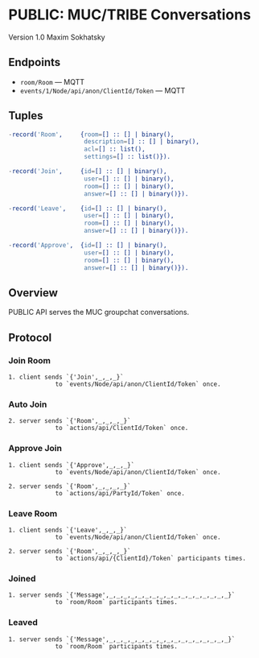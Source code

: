 PUBLIC: MUC/TRIBE Conversations
===============================

Version 1.0 Maxim Sokhatsky

Endpoints
--------

* `room/Room` — MQTT
* `events/1/Node/api/anon/ClientId/Token` — MQTT

Tuples
------

```erlang
-record('Room',     {room=[] :: [] | binary(),
                     description=[] :: [] | binary(),
                     acl=[] :: list(),
                     settings=[] :: list()}).
```

```erlang
-record('Join',     {id=[] :: [] | binary(),
                     user=[] :: [] | binary(),
                     room=[] :: [] | binary(),
                     answer=[] :: [] | binary()}).
```

```erlang
-record('Leave',    {id=[] :: [] | binary(),
                     user=[] :: [] | binary(),
                     room=[] :: [] | binary(),
                     answer=[] :: [] | binary()}).
```

```erlang
-record('Approve',  {id=[] :: [] | binary(),
                     user=[] :: [] | binary(),
                     room=[] :: [] | binary(),
                     answer=[] :: [] | binary()}).
```

Overview
--------

PUBLIC API serves the MUC groupchat conversations.

Protocol
--------

### Join Room

```
1. client sends `{'Join',_,_,_}`
             to `events/Node/api/anon/ClientId/Token` once.
```

### Auto Join

```
2. server sends `{'Room',_,_,_,_}`
             to `actions/api/ClientId/Token` once.
```

### Approve Join

```
1. client sends `{'Approve',_,_,_}`
             to `events/Node/api/anon/ClientId/Token` once.
```

```
2. server sends `{'Room',_,_,_,_}`
             to `actions/api/PartyId/Token` once.
```

### Leave Room

```
1. client sends `{'Leave',_,_,_}`
             to `events/Node/api/anon/ClientId/Token` once.
```

```
2. server sends `{'Room',_,_,_,_}`
             to `actions/api/{ClientId}/Token` participants times.
```

### Joined

```
1. server sends `{'Message',_,_,_,_,_,_,_,_,_,_,_,_,_,_,_,_,_}`
             to `room/Room` participants times.
```

### Leaved

```
1. server sends `{'Message',_,_,_,_,_,_,_,_,_,_,_,_,_,_,_,_,_}`
             to `room/Room` participants times.
```
